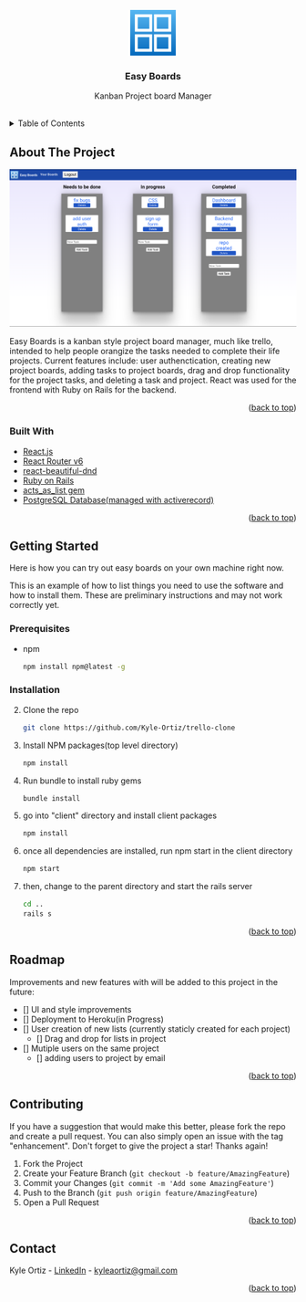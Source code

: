 <!-- PROJECT LOGO -->
<br />
<div align="center">
  <a href="images/logo.png">
    <img src="images/logo.png" alt="Logo" width="80" height="80">
  </a>

<h3 align="center">Easy Boards</h3>

  <p align="center">
    Kanban Project board Manager
    <br />
    <br />
    <!-- <a href="https://github.com/github_username/repo_name">View Demo</a>
    ·
    <a href="https://github.com/github_username/repo_name/issues">Report Bug</a>
    ·
    <a href="https://github.com/github_username/repo_name/issues">Request Feature</a> -->
  </p>
</div>



<!-- TABLE OF CONTENTS -->
<details>
  <summary>Table of Contents</summary>
  <ol>
    <li>
      <a href="#about-the-project">About The Project</a>
      <ul>
        <li><a href="#built-with">Built With</a></li>
      </ul>
    </li>
    <li>
      <a href="#getting-started">Getting Started</a>
      <ul>
        <li><a href="#prerequisites">Prerequisites</a></li>
        <li><a href="#installation">Installation</a></li>
      </ul>
    </li>
    <li><a href="#roadmap">Roadmap</a></li>
  </ol>
</details>



<!-- ABOUT THE PROJECT -->
## About The Project

<img src="images/screeenshot.png">

Easy Boards is a kanban style project board manager, much like trello, intended to help people orangize the tasks needed to complete their life projects. Current features include: user authenctication, creating new project boards, adding tasks to project boards, drag and drop functionality for the project tasks, and deleting a task and project. React was used for the frontend with Ruby on Rails for the backend. 

<p align="right">(<a href="#top">back to top</a>)</p>



### Built With
* [React.js](https://reactjs.org/)
* [React Router v6](https://reactrouter.com/docs/en/v6)
* [react-beautiful-dnd](https://github.com/atlassian/react-beautiful-dnd)
* [Ruby on Rails](https://rubyonrails.org/)
* [acts_as_list gem](https://github.com/brendon/acts_as_list)
* [PostgreSQL Database(managed with activerecord)](https://www.postgresql.org/)

<p align="right">(<a href="#top">back to top</a>)</p>



<!-- GETTING STARTED -->
## Getting Started

Here is how you can try out easy boards on your own machine right now. 

This is an example of how to list things you need to use the software and how to install them. These are preliminary instructions and may not work correctly yet.

### Prerequisites
* npm
  ```sh
  npm install npm@latest -g
  ```

### Installation
2. Clone the repo
   ```sh
   git clone https://github.com/Kyle-Ortiz/trello-clone
   ```
3. Install NPM packages(top level directory)
   ```sh
   npm install
   ```
4. Run bundle to install ruby gems
   ```sh
   bundle install
   ```
5. go into "client" directory and install client packages
   ```sh
   npm install
   ```
6. once all dependencies are installed, run npm start in the client directory
   ```sh
   npm start
   ```
7. then, change to the parent directory and start the rails server
   ```sh
   cd ..
   rails s
   ```
<p align="right">(<a href="#top">back to top</a>)</p>

<!-- ROADMAP -->
## Roadmap
Improvements and new features with will be added to this project in the future: 

- [] UI and style improvements
- [] Deployment to Heroku(in Progress)
- [] User creation of new lists (currently staticly created for each project)
    - [] Drag and drop for lists in project
- [] Mutiple users on the same project
    - [] adding users to project by email

<p align="right">(<a href="#top">back to top</a>)</p>



<!-- CONTRIBUTING -->
## Contributing
If you have a suggestion that would make this better, please fork the repo and create a pull request. You can also simply open an issue with the tag "enhancement".
Don't forget to give the project a star! Thanks again!

1. Fork the Project
2. Create your Feature Branch (`git checkout -b feature/AmazingFeature`)
3. Commit your Changes (`git commit -m 'Add some AmazingFeature'`)
4. Push to the Branch (`git push origin feature/AmazingFeature`)
5. Open a Pull Request

<p align="right">(<a href="#top">back to top</a>)</p>

<!-- CONTACT -->
## Contact

Kyle Ortiz - [LinkedIn](https://www.linkedin.com/in/kyleortiz/) - kyleaortiz@gmail.com

<p align="right">(<a href="#top">back to top</a>)</p>


<!-- MARKDOWN LINKS & IMAGES -->
<!-- https://www.markdownguide.org/basic-syntax/#reference-style-links -->
<!-- [contributors-shield]: https://img.shields.io/github/contributors/github_username/repo_name.svg?style=for-the-badge
[contributors-url]: https://github.com/github_username/repo_name/graphs/contributors
[forks-shield]: https://img.shields.io/github/forks/github_username/repo_name.svg?style=for-the-badge
[forks-url]: https://github.com/github_username/repo_name/network/members
[stars-shield]: https://img.shields.io/github/stars/github_username/repo_name.svg?style=for-the-badge
[stars-url]: https://github.com/github_username/repo_name/stargazers
[issues-shield]: https://img.shields.io/github/issues/github_username/repo_name.svg?style=for-the-badge
[issues-url]: https://github.com/github_username/repo_name/issues
[license-shield]: https://img.shields.io/github/license/github_username/repo_name.svg?style=for-the-badge
[license-url]: https://github.com/github_username/repo_name/blob/master/LICENSE.txt
[linkedin-shield]: https://img.shields.io/badge/-LinkedIn-black.svg?style=for-the-badge&logo=linkedin&colorB=555 -->
[linkedin-url]: https://linkedin.com/in/linkedin_username
[product-screenshot]: images/screenshot.png